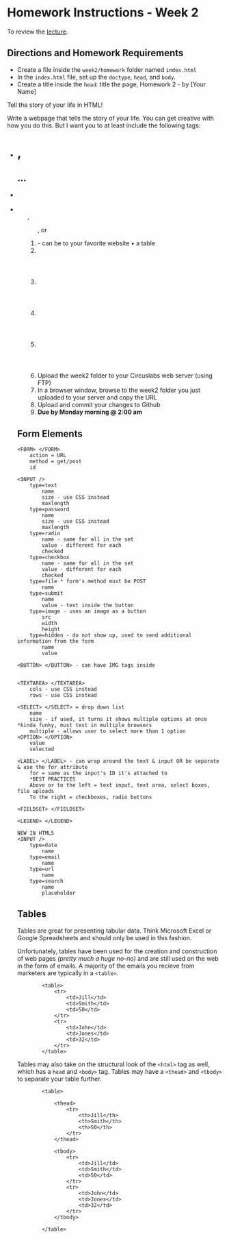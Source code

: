 # Homework Instructions - Week 2

To review the [lecture](../lecture/).

## Directions and Homework Requirements
+ Create a file inside the `week2/homework` folder named `index.html`
+ In the `index.html` file, set up the `doctype`, `head`, and `body`. 
+ Create a title inside the `head`: title the page, Homework 2 - by [Your Name]

Tell the story of your life in HTML!

Write a webpage that tells the story of your life. You can get creative with how you do this. But I want you to at least include the following
tags:
+ <h1>, <h2>...
+ <p>
+ <ul>, <ol>, or <dl>
+ <a> - can be to your favorite website • a table
+ <img>
+ <header>
+ <section>
+ <footer>
+ Upload the week2 folder to your Circuslabs web server (using FTP)
+ In a browser window, browse to the week2 folder you just uploaded to your server and copy the URL
+ Upload and commit your changes to Github
+ **Due by Monday morning @ 2:00 am**

## Form Elements
```
<FORM> </FORM>
    action = URL
    method = get/post
    id

<INPUT />
    type=text
        name
        size - use CSS instead
        maxlength
    type=password
        name
        size - use CSS instead
        maxlength
    type=radio
        name - same for all in the set
        value - different for each
        checked
    type=checkbox
        name - same for all in the set
        value - different for each
        checked
    type=file * form's method must be POST
        name
    type=submit
        name
        value - text inside the button
    type=image - uses an image as a button
        src
        width
        height
    type=hidden - do not show up, used to send additional information from the form
        name
        value

<BUTTON> </BUTTON> - can have IMG tags inside
    

<TEXTAREA> </TEXTAREA>
    cols - use CSS instead
    rows - use CSS instead

<SELECT> </SELECT> = drop down list
    name
    size - if used, it turns it shows multiple options at once *kinda funky, must test in multiple browsers
    multiple - allows user to select more than 1 option
<OPTION> </OPTION>
    value
    selected

<LABEL> </LABEL> - can wrap around the text & input OR be separate & use the for attribute
    for = same as the input's ID it's attached to
    *BEST PRACTICES
    Above or to the left = text input, text area, select boxes, file uploads
    To the right = checkboxes, radio buttons

<FIELDSET> </FIELDSET>

<LEGEND> </LEGEND>

NEW IN HTML5
<INPUT />
    type=date
        name
    type=email
        name
    type=url
        name
    type=search
        name
        placeholder
```

## Tables
Tables are great for presenting tabular data. Think Microsoft Excel or Google Spreadsheets and should only be used in this fashion. 

Unfortunately, tables have been used for the creation and construction of web pages *(pretty much a huge no-no)* and are still used on the web in the form of emails. A majority of the emails you recieve from marketers are typically in a `<table>`.

```
        <table>
            <tr>
                <td>Jill</td>
                <td>Smith</td>
                <td>50</td>
            </tr>
            <tr>
                <td>John</td>
                <td>Jones</td>
                <td>32</td>
            </tr>
        </table>
```

Tables may also take on the structural look of the `<html>` tag as well, which has a `head` and `<body>` tag. Tables may have a `<thead>` and `<tbody>` to separate your table further.

```
        <table>

            <thead>
                <tr>
                    <th>Jill</th>
                    <th>Smith</th>
                    <th>50</th>
                </tr>
            </thead>

            <tbody>
                <tr>
                    <td>Jill</td>
                    <td>Smith</td>
                    <td>50</td>
                </tr>
                <tr>
                    <td>John</td>
                    <td>Jones</td>
                    <td>32</td>
                </tr>
            </tbody>

        </table>
```